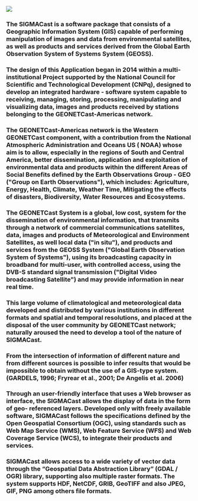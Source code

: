 ![](http://pituna.cptec.inpe.br/sigmacast/img/projeto/logo-sigmacast.jpg)
###  The SIGMACast is a software package that consists of a Geographic Information System (GIS) capable of performing manipulation of images and data from environmental satellites, as well as products and services derived from the Global Earth Observation System of Systems System (GEOSS).
### The design of this Application began  in 2014 within a multi-institutional Project supported by the National Council for Scientific and Technological Development (CNPq), designed to develop  an integrated hardware - software system capable to receiving, managing, storing, processing, manipulating and visualizing data, images and products received by stations belonging to the GEONETCast-Americas network.
### The GEONETCast-Americas network is the Western GEONETCast component, with a contribution from the National Atmospheric Administration and Oceans US ( NOAA) whose aim is to allow, especially in the regions of South and Central America, better dissemination, application and exploitation of environmental data and products within the different   Areas of Social Benefits defined by the Earth Observations Group - GEO ("Group on Earth Observations"), which includes: Agriculture, Energy, Health, Climate, Weather Time, Mitigating the effects of disasters, Biodiversity, Water Resources and Ecosystems.
### The GEONETCast System is a global, low cost, system for the dissemination of environmental information, that transmits through a network of commercial communications satellites, data, images and products of Meteorological and Environment Satellites, as well local data ("in situ"), and products and services from the GEOSS System ("Global Earth Observation System of Systems"), using its broadcasting capacity in broadband for multi-user, with controlled access,  using the DVB-S standard signal transmission ("Digital Video broadcasting Satellite") and may provide information in near real time.
### This large volume of climatological and meteorological data developed and distributed by various institutions in different formats and spatial and temporal resolutions, and placed at the disposal of the user community by GEONETCast network; naturally aroused the need to develop a tool of the nature of SIGMACast.
### From the intersection of information of different nature and from different sources is possible to infer results that would be impossible to obtain without the use of a GIS-type system. (GARDELS, 1996; Fryrear et al., 2001; De Angelis et al. 2006)
### Through an user-friendly interface that uses a Web browser as interface, the SIGMACast allows the display of data in the form of geo- referenced layers. Developed only with freely available software, SIGMACast follows the specifications defined by the Open Geospatial Consortium (OGC), using standards such as Web Map Service (WMS), Web Feature Service (WFS) and Web Coverage Service (WCS), to integrate their products and services.
### SIGMACast allows access to a wide variety of vector data through the “Geospatial Data Abstraction Library” (GDAL / OGR) library, supporting also multiple raster formats. The system supports HDF, NetCDF, GRIB, GeoTIFF and also JPEG, GIF, PNG among others file formats.
